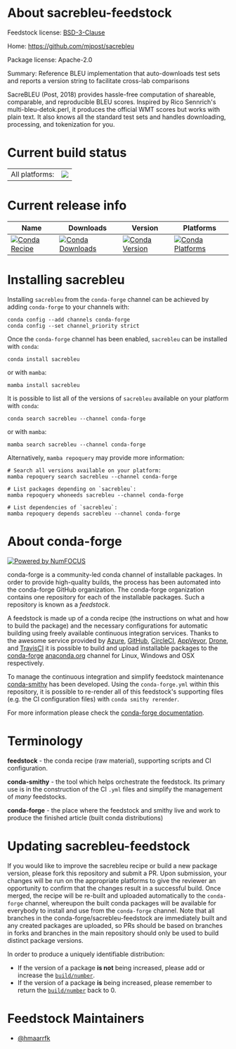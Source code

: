 About sacrebleu-feedstock
=========================

Feedstock license: [BSD-3-Clause](https://github.com/conda-forge/sacrebleu-feedstock/blob/main/LICENSE.txt)

Home: https://github.com/mjpost/sacrebleu

Package license: Apache-2.0

Summary: Reference BLEU implementation that auto-downloads test sets and reports a version string to facilitate cross-lab comparisons

SacreBLEU (Post, 2018) provides hassle-free computation of shareable,
comparable, and reproducible BLEU scores. Inspired by Rico Sennrich's
multi-bleu-detok.perl, it produces the official WMT scores but works with
plain text. It also knows all the standard test sets and handles
downloading, processing, and tokenization for you.


Current build status
====================


<table><tr><td>All platforms:</td>
    <td>
      <a href="https://dev.azure.com/conda-forge/feedstock-builds/_build/latest?definitionId=9837&branchName=main">
        <img src="https://dev.azure.com/conda-forge/feedstock-builds/_apis/build/status/sacrebleu-feedstock?branchName=main">
      </a>
    </td>
  </tr>
</table>

Current release info
====================

| Name | Downloads | Version | Platforms |
| --- | --- | --- | --- |
| [![Conda Recipe](https://img.shields.io/badge/recipe-sacrebleu-green.svg)](https://anaconda.org/conda-forge/sacrebleu) | [![Conda Downloads](https://img.shields.io/conda/dn/conda-forge/sacrebleu.svg)](https://anaconda.org/conda-forge/sacrebleu) | [![Conda Version](https://img.shields.io/conda/vn/conda-forge/sacrebleu.svg)](https://anaconda.org/conda-forge/sacrebleu) | [![Conda Platforms](https://img.shields.io/conda/pn/conda-forge/sacrebleu.svg)](https://anaconda.org/conda-forge/sacrebleu) |

Installing sacrebleu
====================

Installing `sacrebleu` from the `conda-forge` channel can be achieved by adding `conda-forge` to your channels with:

```
conda config --add channels conda-forge
conda config --set channel_priority strict
```

Once the `conda-forge` channel has been enabled, `sacrebleu` can be installed with `conda`:

```
conda install sacrebleu
```

or with `mamba`:

```
mamba install sacrebleu
```

It is possible to list all of the versions of `sacrebleu` available on your platform with `conda`:

```
conda search sacrebleu --channel conda-forge
```

or with `mamba`:

```
mamba search sacrebleu --channel conda-forge
```

Alternatively, `mamba repoquery` may provide more information:

```
# Search all versions available on your platform:
mamba repoquery search sacrebleu --channel conda-forge

# List packages depending on `sacrebleu`:
mamba repoquery whoneeds sacrebleu --channel conda-forge

# List dependencies of `sacrebleu`:
mamba repoquery depends sacrebleu --channel conda-forge
```


About conda-forge
=================

[![Powered by
NumFOCUS](https://img.shields.io/badge/powered%20by-NumFOCUS-orange.svg?style=flat&colorA=E1523D&colorB=007D8A)](https://numfocus.org)

conda-forge is a community-led conda channel of installable packages.
In order to provide high-quality builds, the process has been automated into the
conda-forge GitHub organization. The conda-forge organization contains one repository
for each of the installable packages. Such a repository is known as a *feedstock*.

A feedstock is made up of a conda recipe (the instructions on what and how to build
the package) and the necessary configurations for automatic building using freely
available continuous integration services. Thanks to the awesome service provided by
[Azure](https://azure.microsoft.com/en-us/services/devops/), [GitHub](https://github.com/),
[CircleCI](https://circleci.com/), [AppVeyor](https://www.appveyor.com/),
[Drone](https://cloud.drone.io/welcome), and [TravisCI](https://travis-ci.com/)
it is possible to build and upload installable packages to the
[conda-forge](https://anaconda.org/conda-forge) [anaconda.org](https://anaconda.org/)
channel for Linux, Windows and OSX respectively.

To manage the continuous integration and simplify feedstock maintenance
[conda-smithy](https://github.com/conda-forge/conda-smithy) has been developed.
Using the ``conda-forge.yml`` within this repository, it is possible to re-render all of
this feedstock's supporting files (e.g. the CI configuration files) with ``conda smithy rerender``.

For more information please check the [conda-forge documentation](https://conda-forge.org/docs/).

Terminology
===========

**feedstock** - the conda recipe (raw material), supporting scripts and CI configuration.

**conda-smithy** - the tool which helps orchestrate the feedstock.
                   Its primary use is in the construction of the CI ``.yml`` files
                   and simplify the management of *many* feedstocks.

**conda-forge** - the place where the feedstock and smithy live and work to
                  produce the finished article (built conda distributions)


Updating sacrebleu-feedstock
============================

If you would like to improve the sacrebleu recipe or build a new
package version, please fork this repository and submit a PR. Upon submission,
your changes will be run on the appropriate platforms to give the reviewer an
opportunity to confirm that the changes result in a successful build. Once
merged, the recipe will be re-built and uploaded automatically to the
`conda-forge` channel, whereupon the built conda packages will be available for
everybody to install and use from the `conda-forge` channel.
Note that all branches in the conda-forge/sacrebleu-feedstock are
immediately built and any created packages are uploaded, so PRs should be based
on branches in forks and branches in the main repository should only be used to
build distinct package versions.

In order to produce a uniquely identifiable distribution:
 * If the version of a package **is not** being increased, please add or increase
   the [``build/number``](https://docs.conda.io/projects/conda-build/en/latest/resources/define-metadata.html#build-number-and-string).
 * If the version of a package **is** being increased, please remember to return
   the [``build/number``](https://docs.conda.io/projects/conda-build/en/latest/resources/define-metadata.html#build-number-and-string)
   back to 0.

Feedstock Maintainers
=====================

* [@hmaarrfk](https://github.com/hmaarrfk/)

